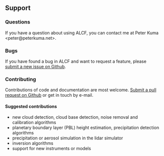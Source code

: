 ## Support

### Questions

If you have a question about using ALCF, you can contact me at
Peter Kuma &lt;peter<span>@</span>peterkuma.net&gt;.

### Bugs

If you have found a bug in ALCF and want to request a feature,
please [submit a new issue on Github](https://github.com/alcf-lidar/alcf/issues).

### Contributing

Contributions of code and documentation are most welcome. [Submit a pull request
on Github](https://github.com/alcf-lidar/alcf/pulls) or get in touch by e-mail.

#### Suggested contributions

- new cloud detection, cloud base detection, noise removal and calibration
    algorithms
- planetary boundary layer (PBL) height estimation, precipitation detection
    algorithms
- precipitation or aerosol simulation in the lidar simulator
- inversion algorithms
- support for new instruments or models

